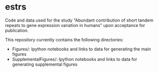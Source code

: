 # estrs
Code and data used for the study "Abundant contribution of short tandem repeats to gene expression variation in humans" upon acceptance for publication.

This repository currently contains the following directories:

* Figures/: Ipython notebooks and links to data for generating the main figures
* SupplementalFigures/: Ipython notebooks and links to data for generating supplemental figures

